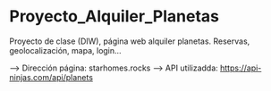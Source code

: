 # Proyecto_Alquiler_Planetas
Proyecto de clase (DIW), página web alquiler planetas. Reservas, geolocalización, mapa, login...

--> Dirección página: starhomes.rocks
--> API utilizadda: https://api-ninjas.com/api/planets
